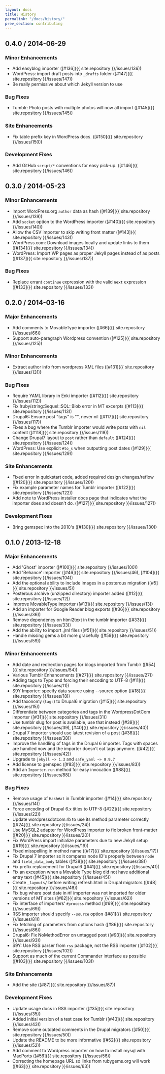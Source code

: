 ```yaml
---
layout: docs
title: History
permalink: "/docs/history/"
prev_section: contributing
---
```


## 0.4.0 / 2014-06-29

### Minor Enhancements

- Add easyblog importer ([#136]({{ site.repository }}/issues/136))
- WordPress: import draft posts into `_drafts` folder ([#147]({{ site.repository }}/issues/147))
- Be really permissive about which Jekyll version to use

### Bug Fixes

- Tumblr: Photo posts with multiple photos will now all import ([#145]({{ site.repository }}/issues/145))

### Site Enhancements

- Fix table prefix key in WordPress docs. ([#150]({{ site.repository }}/issues/150))

### Development Fixes

- Add GitHub `script/*` conventions for easy pick-up. ([#146]({{ site.repository }}/issues/146))

## 0.3.0 / 2014-05-23

### Minor Enhancements

- Import WordPress.org `author` data as hash ([#139]({{ site.repository }}/issues/139))
- Add `socket` option to the WordPress importer ([#140]({{ site.repository }}/issues/140))
- Allow the CSV importer to skip writing front matter ([#143]({{ site.repository }}/issues/143))
- WordPress.com: Download images locally and update links to them ([#134]({{ site.repository }}/issues/134))
- WordPress: Import WP pages as proper Jekyll pages instead of as posts ([#137]({{ site.repository }}/issues/137))

### Bug Fixes

- Replace errant `continue` expression with the valid `next` expression ([#133]({{ site.repository }}/issues/133))

## 0.2.0 / 2014-03-16

### Major Enhancements
- Add comments to MovableType importer ([#66]({{ site.repository }}/issues/66))
- Support auto-paragraph Wordpress convention ([#125]({{ site.repository }}/issues/125))

### Minor Enhancements
- Extract author info from wordpress XML files ([#131]({{ site.repository }}/issues/131))

### Bug Fixes
- Require YAML library in Enki importer ([#112]({{ site.repository }}/issues/112))
- Fix !ruby/string:Sequel::SQL::Blob error in MT excerpts ([#113]({{ site.repository }}/issues/113))
- Drupal6: Ensure post "tags" is "", never nil ([#117]({{ site.repository }}/issues/117))
- Fixes a bug where the Tumblr importer would write posts with `nil`
    content ([#118]({{ site.repository }}/issues/118))
- Change Drupal7 layout to `post` rather than `default` ([#124]({{ site.repository }}/issues/124))
- WordPress: Use explicit `#to_s` when outputting post dates ([#129]({{ site.repository }}/issues/129))

### Site Enhancements
- Fixed error in quickstart code, added required design changes/reflow ([#120]({{ site.repository }}/issues/120))
- Fix example parameter names for Tumblr importer ([#122]({{ site.repository }}/issues/122))
- Add note to WordPress installer docs page that indicates what the importer
    does and doesn't do. ([#127]({{ site.repository }}/issues/127))

### Development Fixes
- Bring gemspec into the 2010's ([#130]({{ site.repository }}/issues/130))

## 0.1.0 / 2013-12-18

### Major Enhancements
- Add 'Ghost' importer ([#100]({{ site.repository }}/issues/100))
- Add 'Behance' importer ([#46]({{ site.repository }}/issues/46), [#104]({{ site.repository }}/issues/104))
- Add the optional ability to include images in a posterous migration ([#5]({{ site.repository }}/issues/5))
- Posterous archive (unzipped directory) importer added ([#12]({{ site.repository }}/issues/12))
- Improve MovableType importer ([#13]({{ site.repository }}/issues/13))
- Add an importer for Google Reader blog exports ([#36]({{ site.repository }}/issues/36))
- Remove dependency on html2text in the tumblr importer ([#33]({{ site.repository }}/issues/33))
- Add the ability to import .jrnl files ([#51]({{ site.repository }}/issues/51))
- Handle missing gems a bit more gracefully ([#59]({{ site.repository }}/issues/59))

### Minor Enhancements
- Add date and redirection pages for blogs imported from Tumblr ([#54]({{ site.repository }}/issues/54))
- Various Tumblr Enhancements ([#27]({{ site.repository }}/issues/27))
- Adding tags to Typo and forcing their encoding to UTF-8 ([#11]({{ site.repository }}/issues/11))
- S9Y Importer: specify data source using --source option ([#18]({{ site.repository }}/issues/18))
- Add taxonomy (`tags`) to Drupal6 migration ([#15]({{ site.repository }}/issues/15))
- Differentiate between categories and tags in the WordpressDotCom
    importer ([#31]({{ site.repository }}/issues/31))
- Use tumblr slug for post is available, use that instead ([#39]({{ site.repository }}/issues/39), [#40]({{ site.repository }}/issues/40))
- Drupal 7 importer should use latest revision of a post ([#38]({{ site.repository }}/issues/38))
- Improve the handling of tags in the Drupal 6 importer. Tags with
    spaces are handled now and the importer doesn't eat tags anymore. ([#42]({{ site.repository }}/issues/42))
- Upgrade to `jekyll ~> 1.3` and `safe_yaml ~> 0.9.7`
- Add license to gemspec ([#83]({{ site.repository }}/issues/83))
- Add an `Importer.run` method for easy invocation ([#88]({{ site.repository }}/issues/88))

### Bug Fixes
- Remove usage of `Hash#at` in Tumblr importer ([#14]({{ site.repository }}/issues/14))
- Force encoding of Drupal 6.x titles to UTF-8 ([#22]({{ site.repository }}/issues/22))
- Update wordpressdotcom.rb to use its method parameter correctly ([#24]({{ site.repository }}/issues/24))
- Use MySQL2 adapter for WordPress importer to fix broken front-matter ([#20]({{ site.repository }}/issues/20))
- Fix WordPress import initialize parameters due to new Jekyll setup ([#19]({{ site.repository }}/issues/19))
- Fixed misspelling in method name ([#17]({{ site.repository }}/issues/17))
- Fix Drupal 7 importer so it compares node ID's properly between `node` and
    `field_data_body` tables ([#38]({{ site.repository }}/issues/38))
- Fix prefix replacement for Drupal6 ([#41]({{ site.repository }}/issues/41))
- Fix an exception when a Movable Type blog did not have additional
    entry text ([#45]({{ site.repository }}/issues/45))
- Create `_layouts/` before writing refresh.html in Drupal migrators ([#48]({{ site.repository }}/issues/48))
- Fix bug where post date in `MT` importer was not imported for older versions
    of MT sites ([#62]({{ site.repository }}/issues/62))
- Fix interface of importers' `#process` method ([#69]({{ site.repository }}/issues/69))
- RSS importer should specify `--source` option ([#81]({{ site.repository }}/issues/81))
- Fix fetching of parameters from options hash ([#86]({{ site.repository }}/issues/86))
- Drupal6: Fix NoMethodError on untagged post ([#93]({{ site.repository }}/issues/93))
- S9Y: Use RSS parser from `rss` package, not the RSS importer ([#102]({{ site.repository }}/issues/102))
- Support as much of the current Commander interface as possible ([#103]({{ site.repository }}/issues/103))

### Site Enhancements
- Add the site ([#87]({{ site.repository }}/issues/87))

### Development Fixes
- Update usage docs in RSS importer ([#35]({{ site.repository }}/issues/35))
- Added initial version of a test case for Tumblr ([#43]({{ site.repository }}/issues/43))
- Remove some outdated comments in the Drupal migrators ([#50]({{ site.repository }}/issues/50))
- Update the README to be more informative ([#52]({{ site.repository }}/issues/52))
- Add comment to Wordpress importer on how to install mysql with
    MacPorts ([#56]({{ site.repository }}/issues/56))
- Correcting the homepage URL so links from rubygems.org will work ([#63]({{ site.repository }}/issues/63))
